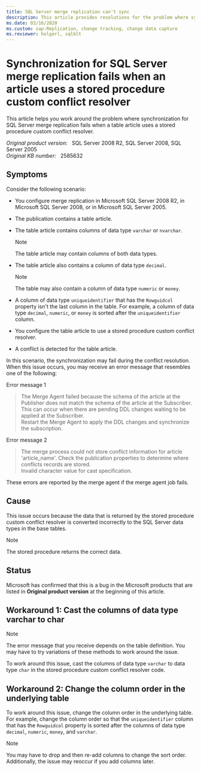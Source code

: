 ```yaml
---
title: SQL Server merge replication can't sync
description: This article provides resolutions for the problem where synchronization for SQL Server merge replication fails when a table article uses a stored procedure custom conflict resolver.
ms.date: 03/16/2020
ms.custom: sap:Replication, change tracking, change data capture
ms.reviewer: holgerl, sqlblt
---
```

# Synchronization for SQL Server merge replication fails when an article uses a stored procedure custom conflict resolver

This article helps you work around the problem where synchronization for SQL Server merge replication fails when a table article uses a stored procedure custom conflict resolver.

_Original product version:_ &nbsp; SQL Server 2008 R2, SQL Server 2008, SQL Server 2005  
_Original KB number:_ &nbsp; 2585632

## Symptoms

Consider the following scenario:

- You configure merge replication in Microsoft SQL Server 2008 R2, in Microsoft SQL Server 2008, or in Microsoft SQL Server 2005.
- The publication contains a table article.
- The table article contains columns of data type `varchar` or `nvarchar`.

    > [!NOTE]
    > The table article may contain columns of both data types.
- The table article also contains a column of data type `decimal`.

    > [!NOTE]
    > The table may also contain a column of data type `numeric`  or `money`.
- A column of data type `uniqueidentifier` that has the `Rowguidcol` property isn't the last column in the table. For example, a column of data type `decimal`, `numeric`, or `money` is sorted after the `uniqueidentifier` column.
- You configure the table article to use a stored procedure custom conflict resolver.
- A conflict is detected for the table article.

In this scenario, the synchronization may fail during the conflict resolution. When this issue occurs, you may receive an error message that resembles one of the following:

Error message 1  

> The Merge Agent failed because the schema of the article at the Publisher does not match the schema of the article at the Subscriber. This can occur when there are pending DDL changes waiting to be applied at the Subscriber.  
> Restart the Merge Agent to apply the DDL changes and synchronize the subscription.

Error message 2  

> The merge process could not store conflict information for article 'article_name'. Check the publication properties to determine where conflicts records are stored.  
> Invalid character value for cast specification.

These errors are reported by the merge agent if the merge agent job fails.

## Cause

This issue occurs because the data that is returned by the stored procedure custom conflict resolver is converted incorrectly to the SQL Server data types in the base tables.

> [!NOTE]
> The stored procedure returns the correct data.

## Status

Microsoft has confirmed that this is a bug in the Microsoft products that are listed in **Original product version** at the beginning of this article.

## Workaround 1: Cast the columns of data type varchar to char

> [!NOTE]
> The error message that you receive depends on the table definition. You may have to try variations of these methods to work around the issue.

To work around this issue, cast the columns of data type `varchar` to data type `char` in the stored procedure custom conflict resolver code.

## Workaround 2: Change the column order in the underlying table

To work around this issue, change the column order in the underlying table. For example, change the column order so that the `uniqueidentifier` column that has the `Rowguidcol` property is sorted after the columns of data type `decimal`, `numeric`, `money`, and `varchar`.

> [!NOTE]
> You may have to drop and then re-add columns to change the sort order. Additionally, the issue may reoccur if you add columns later.
